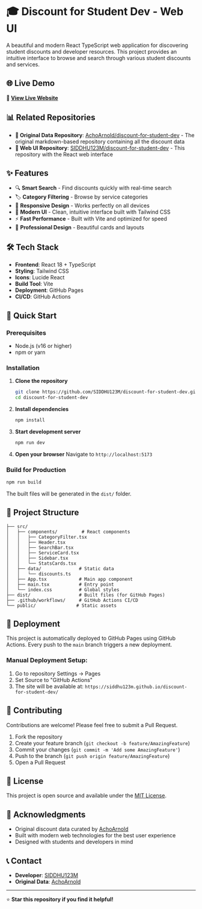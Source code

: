 # 🎓 Discount for Student Dev - Web UI

A beautiful and modern React TypeScript web application for discovering student discounts and developer resources. This project provides an intuitive interface to browse and search through various student discounts and services.

## 🌐 Live Demo

**🚀 [View Live Website](https://siddhu123m.github.io/discount-for-student-dev/)**

## 📊 Related Repositories

- **📝 Original Data Repository**: [AchoArnold/discount-for-student-dev](https://github.com/AchoArnold/discount-for-student-dev) - The original markdown-based repository containing all the discount data
- **🎨 Web UI Repository**: [SIDDHU123M/discount-for-student-dev](https://github.com/SIDDHU123M/discount-for-student-dev) - This repository with the React web interface

## ✨ Features

- 🔍 **Smart Search** - Find discounts quickly with real-time search
- 🏷️ **Category Filtering** - Browse by service categories
- 📱 **Responsive Design** - Works perfectly on all devices
- 🎨 **Modern UI** - Clean, intuitive interface built with Tailwind CSS
- ⚡ **Fast Performance** - Built with Vite and optimized for speed
- 🌙 **Professional Design** - Beautiful cards and layouts

## 🛠️ Tech Stack

- **Frontend**: React 18 + TypeScript
- **Styling**: Tailwind CSS
- **Icons**: Lucide React
- **Build Tool**: Vite
- **Deployment**: GitHub Pages
- **CI/CD**: GitHub Actions

## 🚀 Quick Start

### Prerequisites
- Node.js (v16 or higher)
- npm or yarn

### Installation

1. **Clone the repository**
   ```bash
   git clone https://github.com/SIDDHU123M/discount-for-student-dev.git
   cd discount-for-student-dev
   ```

2. **Install dependencies**
   ```bash
   npm install
   ```

3. **Start development server**
   ```bash
   npm run dev
   ```

4. **Open your browser**
   Navigate to `http://localhost:5173`

### Build for Production

```bash
npm run build
```

The built files will be generated in the `dist/` folder.

## 📁 Project Structure

```
├── src/
│   ├── components/         # React components
│   │   ├── CategoryFilter.tsx
│   │   ├── Header.tsx
│   │   ├── SearchBar.tsx
│   │   ├── ServiceCard.tsx
│   │   ├── Sidebar.tsx
│   │   └── StatsCards.tsx
│   ├── data/              # Static data
│   │   └── discounts.ts
│   ├── App.tsx            # Main app component
│   ├── main.tsx           # Entry point
│   └── index.css          # Global styles
├── dist/                  # Built files (for GitHub Pages)
├── .github/workflows/     # GitHub Actions CI/CD
└── public/               # Static assets
```

## 🚀 Deployment

This project is automatically deployed to GitHub Pages using GitHub Actions. Every push to the `main` branch triggers a new deployment.

### Manual Deployment Setup:

1. Go to repository Settings → Pages
2. Set Source to "GitHub Actions"
3. The site will be available at: `https://siddhu123m.github.io/discount-for-student-dev/`

## 🤝 Contributing

Contributions are welcome! Please feel free to submit a Pull Request.

1. Fork the repository
2. Create your feature branch (`git checkout -b feature/AmazingFeature`)
3. Commit your changes (`git commit -m 'Add some AmazingFeature'`)
4. Push to the branch (`git push origin feature/AmazingFeature`)
5. Open a Pull Request

## 📄 License

This project is open source and available under the [MIT License](LICENSE).

## 🙏 Acknowledgments

- Original discount data curated by [AchoArnold](https://github.com/AchoArnold)
- Built with modern web technologies for the best user experience
- Designed with students and developers in mind

## 📞 Contact

- **Developer**: [SIDDHU123M](https://github.com/SIDDHU123M)
- **Original Data**: [AchoArnold](https://github.com/AchoArnold)

---

⭐ **Star this repository if you find it helpful!**
